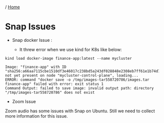 / [Home](index.md)

# Snap Issues 

- Snap docker Issue :

  - It threw error when we use kind for K8s like below:

```
kind load docker-image finance-app:latest --name mycluster

Image: "finance-app" with ID "sha256:a66aa7115cbe1510df3e46017c238bd5a243df028848e2308eb7ff61e1b74d7d" not yet present on node "mycluster-control-plane", loading...
ERROR: command "docker save -o /tmp/images-tar558720786/images.tar finance-app" failed with error: exit status 1
Command Output: failed to save image: invalid output path: directory "/tmp/images-tar558720786" does not exist
```


- Zoom Issue

Zoom audio has some issues with Snap on Ubuntu. Still we need to collect more information for this issue.
